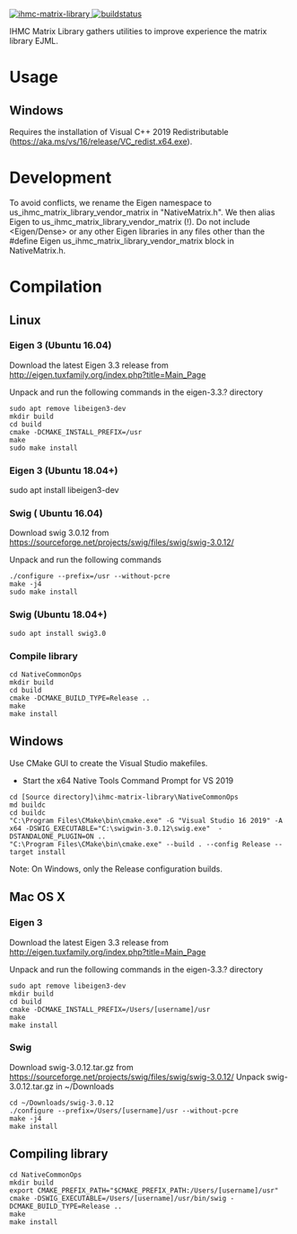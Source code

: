 [ ![ihmc-matrix-library](https://api.bintray.com/packages/ihmcrobotics/maven-release/ihmc-matrix-library/images/download.svg) ](https://bintray.com/ihmcrobotics/maven-release/ihmc-matrix-library/_latestVersion)
[ ![buildstatus](https://bamboo.ihmc.us/plugins/servlet/wittified/build-status/LIBS-IHMCMATRIXLIBRARY)](https://bamboo.ihmc.us/plugins/servlet/wittified/build-status/LIBS-IHMCMATRIXLIBRARY)

IHMC Matrix Library gathers utilities to improve experience the matrix library EJML.

# Usage

## Windows

Requires the installation of Visual C++ 2019 Redistributable (https://aka.ms/vs/16/release/VC_redist.x64.exe).


# Development

To avoid conflicts, we rename the Eigen namespace to us_ihmc_matrix_library_vendor_matrix in "NativeMatrix.h". We then alias Eigen to us_ihmc_matrix_library_vendor_matrix (!). Do not include <Eigen/Dense> or any other Eigen libraries in any files other than the #define Eigen us_ihmc_matrix_library_vendor_matrix block in NativeMatrix.h.


# Compilation

## Linux

### Eigen 3 (Ubuntu 16.04)
Download the latest Eigen 3.3 release from http://eigen.tuxfamily.org/index.php?title=Main_Page

Unpack and run the following commands in the eigen-3.3.? directory

```
sudo apt remove libeigen3-dev
mkdir build
cd build
cmake -DCMAKE_INSTALL_PREFIX=/usr
make 
sudo make install
```

### Eigen 3 (Ubuntu 18.04+)
sudo apt install libeigen3-dev

### Swig ( Ubuntu 16.04)

Download swig 3.0.12 from https://sourceforge.net/projects/swig/files/swig/swig-3.0.12/

Unpack and run the following commands

```
./configure --prefix=/usr --without-pcre
make -j4
sudo make install
```

### Swig (Ubuntu 18.04+)

```
sudo apt install swig3.0
```

### Compile library

```
cd NativeCommonOps
mkdir build
cd build
cmake -DCMAKE_BUILD_TYPE=Release ..
make
make install
```

## Windows
Use CMake GUI to create the Visual Studio makefiles.
- Start the x64 Native Tools Command Prompt for VS 2019

```
cd [Source directory]\ihmc-matrix-library\NativeCommonOps
md buildc
cd buildc
"C:\Program Files\CMake\bin\cmake.exe" -G "Visual Studio 16 2019" -A x64 -DSWIG_EXECUTABLE="C:\swigwin-3.0.12\swig.exe"  -DSTANDALONE_PLUGIN=ON ..
"C:\Program Files\CMake\bin\cmake.exe" --build . --config Release --target install
```


Note: On Windows, only the Release configuration builds.

## Mac OS X

### Eigen 3
Download the latest Eigen 3.3 release from http://eigen.tuxfamily.org/index.php?title=Main_Page

Unpack and run the following commands in the eigen-3.3.? directory

```
sudo apt remove libeigen3-dev
mkdir build
cd build
cmake -DCMAKE_INSTALL_PREFIX=/Users/[username]/usr
make 
make install
```

### Swig


Download swig-3.0.12.tar.gz from https://sourceforge.net/projects/swig/files/swig/swig-3.0.12/
Unpack swig-3.0.12.tar.gz in ~/Downloads

```
cd ~/Downloads/swig-3.0.12
./configure --prefix=/Users/[username]/usr --without-pcre
make -j4
make install
```

## Compiling library

```
cd NativeCommonOps
mkdir build
export CMAKE_PREFIX_PATH="$CMAKE_PREFIX_PATH:/Users/[username]/usr"
cmake -DSWIG_EXECUTABLE=/Users/[username]/usr/bin/swig -DCMAKE_BUILD_TYPE=Release ..
make
make install
```
